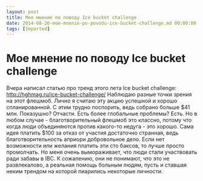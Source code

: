 ```yaml
---
layout: post
title: Мое мнение по поводу Ice bucket challenge
date: 2014-08-26-moe-mnenie-po-povodu-ice-bucket-challenge.md 00:00:00 +0300
tags: [Imported]
---
```

# Мое мнение по поводу Ice bucket challenge

Вчера написал статью про тренд этого лета Ice bucket challenge: http://hghmag.ru/ice-bucket-challenge/ Наблюдаю разные точки зрения на этот флешмоб. Лично я считаю эту акцию успешной и хорошо спланированной. С этим трудно поспорить, ведь собрано больше $41 млн. Показушно? Отчасти. Есть более глобальные проблемы? Есть. Но в любом случае - благотворительный флешмоб это классно, потому что когда люди объединяются против какого-то недуга - это хорошо. Сама идея платить $100 за отказ от участия достаточно странная, ведь благотворительность априори добровольное дело. Если нет возможности или желания платить эти сто баксов, то лучше просто промолчать. Но меня очень вымораживает, что люди стали участвовать ради забавы в IBC. К сожалению, они не понимают, что это не развлекалово, а реальная помощь больным людям, пусть и ставшая неким трендом на которой пиарились некоторые личности.